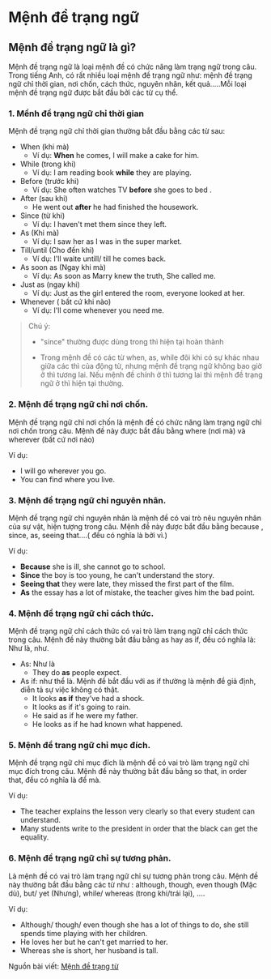 # Mệnh đề trạng ngữ
## Mệnh đề trạng ngữ là gì?
Mệnh đề trạng ngữ là loại mệnh đề có chức năng làm trạng ngữ trong câu. Trong tiếng Anh, có rất nhiều loại mệnh đề trạng ngữ như: mệnh đề trạng ngữ chỉ thời gian, nơi chốn, cách thức, nguyên nhân, kết quả.....Mỗi loại mệnh đề trạng ngữ được bắt đầu bởi các từ cụ thể.

### 1. Mềnh đề trạng ngữ chỉ thời gian

Mệnh đề trạng ngữ chỉ thời gian thường bắt đầu bằng các từ sau:

- When (khi mà)
    - Ví dụ: **When** he comes, I will make a cake for him.
- While (trong khi)
    - Ví dụ: I am reading book **while** they are playing.
- Before (trước khi)
    - Ví dụ: She often watches TV **before** she goes to bed .
- After (sau khi)
    - He went out **after** he had finished the housework.
- Since (từ khi)
    - Ví dụ: I haven't met them since they left.
- As (Khi mà)
    - Ví dụ: I saw her as I was in the super market.
- Till/until (Cho đến khi)
    - Ví dụ: I'll waite untill/ till he comes back.
- As soon as (Ngay khi mà)
    - Ví dụ: As soon as Marry knew the truth, She called me.
- Just as (ngay khi)
    - Ví dụ: Just as the girl entered the room, everyone looked at her.
- Whenever ( bất cứ khi nào)
    - Ví dụ: I'll come whenever you need me.

> Chú ý: 
> - "since" thường được dùng trong thì hiện tại hoàn thành
> 
> - Trong mệnh đề có các từ when, as, while đôi khi có sự khác nhau giữa các thì của động từ, nhưng mệnh đề trạng ngữ không bao giờ ở thì tương lai. Nếu mệnh đề chính ở thì tương lai thì mệnh đề trạng ngữ ở thì hiện tại thường.

### 2. Mệnh đề trạng ngữ chỉ nơi chốn.

Mệnh đề trạng ngữ chỉ nơi chốn là mệnh đề có chức năng làm trạng ngữ chỉ nơi chốn trong câu. Mệnh đề này được bắt đầu bằng where (nơi mà) và wherever (bất cứ nơi nào)

Ví dụ:

- I will go wherever you go.
- You can find where you live.

### 3. Mệnh đề trạng ngữ chỉ nguyên nhân.

Mệnh đề trạng ngữ chỉ nguyên nhân là mệnh đề có vai trò nêu nguyên nhân của sự vật, hiện tượng trong câu. Mệnh đề này được bắt đầu bằng because , since, as, seeing that....( đều có nghĩa là bởi vì.)

Ví dụ:

- **Because** she is ill, she cannot go to school.
- **Since** the boy is too young, he can't understand the story.
- **Seeing that** they were late, they missed the first part of the film.
- **As** the essay has a lot of mistake, the teacher gives him the bad point.

### 4. Mệnh đề trạng ngữ chỉ cách thức.

Mệnh đề trạng ngữ chỉ cách thức có vai trò làm trạng ngữ chỉ cách thức trong câu. Mệnh đề này thường bắt đầu bằng as hay as if, đều có nghĩa là: Như là, như.

- As: Như là 
    - They do **as** people expect.
- As if: như thể là. Mệnh đề bắt đầu với as if thường là mệnh đề giả định, diễn tả sự việc không có thật.
    - It looks **as if** they’ve had a shock.
    - It looks as if it's going to rain.
    - He said as if he were my father.
    - He looks as if he had known what happened.

### 5. Mệnh đề trang ngữ chỉ mục đích.

Mệnh đề trạng ngữ chỉ mục đích là mệnh đề có vai trò làm trạng ngữ chỉ mục đích trong câu. Mệnh đề này thường bắt đầu bằng so that, in order that, đều có nghĩa là để mà.

Ví dụ:

- The teacher explains the lesson very clearly so that every student can understand.
- Many students write to the president in order that the black can get the equality.

### 6. Mệnh đề trạng ngữ chỉ sự tương phản.

Là mệnh đề có vai trò làm trạng ngữ chỉ sự tương phản trong câu. Mệnh đề này thường bắt đầu bằng các từ như : although, though, even though (Mặc dù), but/ yet (Nhưng), while/ whereas (trong khi/trái lại), ....

Ví dụ:

- Although/ though/ even though she has a lot of things to do, she still spends time playing with her children.
- He loves her but he can't get married to her.
- Whereas she is short, her husband is tall.

Nguồn bài viết: [Mệnh đề trạng từ](https://www.facebook.com/ManhGhepTiengAnh/posts/799194796787079/)